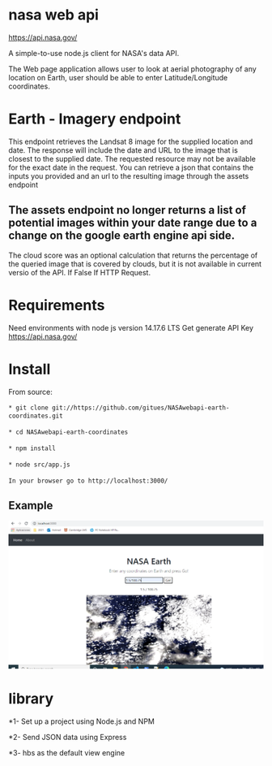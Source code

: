 # nasa web api

https://api.nasa.gov/

A simple-to-use node.js client for NASA's data API.

The Web page application allows user to look at aerial photography of any location on Earth, user should be able to enter Latitude/Longitude coordinates.

# Earth - Imagery endpoint
This endpoint retrieves the Landsat 8 image for the supplied location and date. The response will include the date and URL to the image that is closest to the supplied date. The requested resource may not be available for the exact date in the request. You can retrieve a json that contains the inputs you provided and an url to the resulting image through the assets endpoint 
## The assets endpoint no longer returns a list of potential images within your date range due to a change on the google earth engine api side.

The cloud score was an optional calculation that returns the percentage of the queried image that is covered by clouds, but it is not available in current versio of the API. If False If HTTP Request.

# Requirements 
Need environments with node js version 14.17.6 LTS
Get generate API Key https://api.nasa.gov/

# Install
From source:

    * git clone git://https://github.com/gitues/NASAwebapi-earth-coordinates.git
    
    * cd NASAwebapi-earth-coordinates
    
    * npm install
    
    * node src/app.js
    
    In your browser go to http://localhost:3000/

## Example
![alt text](https://github.com/gitues/NASAwebapi-earth-coordinates/blob/master/public/nasa.png?raw=true)

# library

*1- Set up a project using Node.js and NPM

*2- Send JSON data using Express

*3- hbs as the default view engine 
